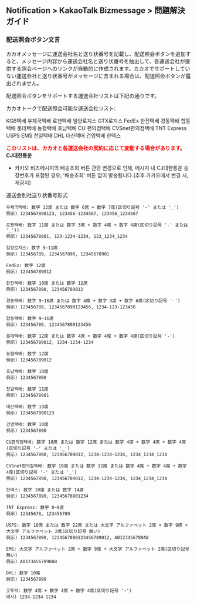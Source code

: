 ## Notification > KakaoTalk Bizmessage > 問題解決ガイド

### 配送照会ボタン文言

カカオメッセージに運送会社名と送り状番号を記載し、配送照会ボタンを追加すると、メッセージ内容から運送会社名と送り状番号を抽出して、各運送会社が提供する照会ページへのリンクが自動的に作成されます。カカオでサポートしていない運送会社と送り状番号がメッセージに含まれる場合は、配送照会ボタンが露出されません。

配送照会ボタンをサポートする運送会社リストは下記の通りです。

カカオトークで配送照会可能な運送会社リスト:

KGB택배 우체국택배 로젠택배 일양로지스 GTX로지스 FedEx 한진택배 경동택배 합동택배 롯데택배 농협택배 호남택배 CU 편의점택배 CVSnet편의점택배 TNT Express USPS EMS 천일택배 DHL 대신택배 건영택배 한덱스

<span style="color:red">**このリストは、カカオと各運送会社の契約に応じて変動する場合があります。**</span>
<b>CJ대한통운</b>
* 카카오 비즈메시지의 배송조회 버튼 관련 변경으로 인해, 메시지 내 CJ대한통운 송장번호가 포함된 경우, '배송조회' 버튼 없이 발송됩니다.(추후 카카오에서 변경 시, 재공지)

運送会別社送り状番号形式

```
우체국택배: 数字 13席 または 数字 6席 + 数字 7席(区切り記号 '-' または '_')
例示) 1234567890123, 123456-1234567, 123456_1234567

로젠택배: 数字 11席 または 数字 3席 + 数字 4席 + 数字 4席(区切り記号 '-' または '_'))
例示) 12345678901, 123-1234-1234, 123_1234_1234

일양로지스: 数字 9~11席
例示) 123456789, 1234567890, 12345678901

FedEx: 数字 12席
例示) 123456789012

한진택배: 数字 10席 または 数字 12席
例示) 1234567890, 123456789012

경동택배: 数字 9~16席 または 数字 4席 + 数字 3席 + 数字 6席(区切り記号 '-')
例示) 123456789, 1234567890123456, 1234-123-123456

합동택배: 数字 9~16席
例示) 123456789, 1234567890123456

롯데택배: 数字 12席 または 数字 4席 + 数字 4席 + 数字 4席(区切り記号 '-')
例示) 123456789012, 1234-1234-1234

농협택배: 数字 12席
例示) 123456789012

호남택배: 数字 10席
例示) 1234567890

천일택배: 数字 11席
例示) 12345678901

대신택배: 数字 13席
例示) 1234567890123

건영택배: 数字 10席
例示) 1234567890

CU편의점택배: 数字 10席 または 数字 12席 または 数字 4席 + 数字 4席 + 数字 4席(区切り記号 '-' または '_')
例示) 1234567890, 123456789012, 1234-1234-1234, 1234_1234_1234

CVSnet편의점택배: 数字 10席 または 数字 12席 または 数字 4席 + 数字 4席 + 数字 4席(区切り記号 '-' または '_')
例示) 1234567890, 123456789012, 1234-1234-1234, 1234_1234_1234

한덱스: 数字 10席 または 数字 14席
例示) 1234567890, 12345678901234

TNT Express: 数字 8~9席
例示) 12345678, 123456789

USPS: 数字 10席 または 数字 22席 または 大文字 アルファベット 2席 + 数字 9席 + 大文字 アルファベット 2席(区切り記号 無い)
例示) 1234567890, 1234567890123456789012, AB123456789AB

EMS: 大文字 アルファベット 2席 + 数字 9席 + 大文字 アルファベット 2席(区切り記号 無い)
例示) AB1234567890AB

DHL: 数字 10席
例示) 1234567890

굿투럭: 数字 4席 + 数字 4席 + 数字 4席(区切り記号 '-')
예시) 1234-1234-1234
```
